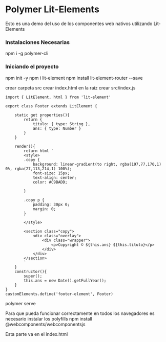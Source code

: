 # Polymer Lit-Elements

Esto es una demo del uso de los componentes web nativos utilizando Lit-Elements

### Instalaciones Necesarias
npm i -g polymer-cli

### Iniciando el proyecto
npm init -y
npm i lit-element
npm install lit-element-router --save

crear carpeta src
crear index.html en la raiz
crear src/index.js




```
import { LitElement, html } from 'lit-element'

export class Footer extends LitElement {

    static get properties(){
        return {
            titulo: { type: String },
            ans: { type: Number }
        }
    }

    render(){
        return html `
        <style>
        .copy {
            background: linear-gradient(to right, rgba(197,77,170,1) 0%, rgba(27,113,214,1) 100%);
            font-size: 15px;
            text-align: center;
            color: #C9BADD;
            
        }
        
        .copy p {
            padding: 30px 0;
            margin: 0;
        }

        </style>

        <section class="copy">
            <div class="overlay">
                <div class="wrapper">
                    <p>Copyright © ${this.ans} ${this.titulo}</p>
                </div>
            </div>
        </section>
        `
    }
    constructor(){
        super();
        this.ans = new Date().getFullYear();
    }
}
customElements.define('footer-element', Footer)
```



polymer serve

Para que pueda funcionar correctamente en todos los navegadores es necesario instalar los polyfills
npm install @webcomponents/webcomponentsjs

Esta parte va en el index.html
<!-- load webcomponents bundle, which includes all the necessary polyfills -->
<script src="node_modules/@webcomponents/webcomponentsjs/webcomponents-bundle.js"></script>
